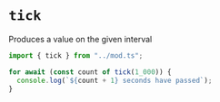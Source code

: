 # `tick`

Produces a value on the given interval

```ts
import { tick } from "../mod.ts";

for await (const count of tick(1_000)) {
  console.log(`${count + 1} seconds have passed`);
}
```
